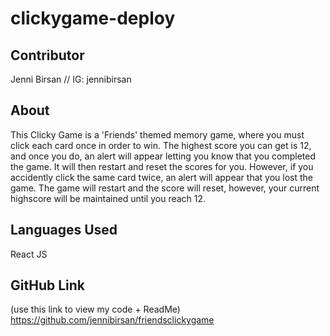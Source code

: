 # clickygame-deploy

## Contributor
Jenni Birsan //
IG: jennibirsan

## About
This Clicky Game is a 'Friends' themed memory game, where you must click each card once in order to win. The highest score you can get is 12, and once you do, an alert will appear letting you know that you completed the game. It will then restart and reset the scores for you. However, if you accidently click the same card twice, an alert will appear that you lost the game. The game will restart and the score will reset, however, your current highscore will be maintained until you reach 12. 

## Languages Used
React JS

## GitHub Link
(use this link to view my code + ReadMe)
https://github.com/jennibirsan/friendsclickygame
